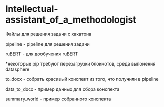 # Intellectual-assistant_of_a_methodologist

Файлы для решения задачи с хакатона

pipeline - pipeline для решения задачи

ruBERT - для дообучения ruBERT

*некоторые pip требуют перезагрузки блокнотов, среда выпонения datasphere

to_docx - собрать красивый конспект из того, что получили в pipeline

data_to_docx - пример данных для сбора конспекта

summary_world - пример собранного конспекта
